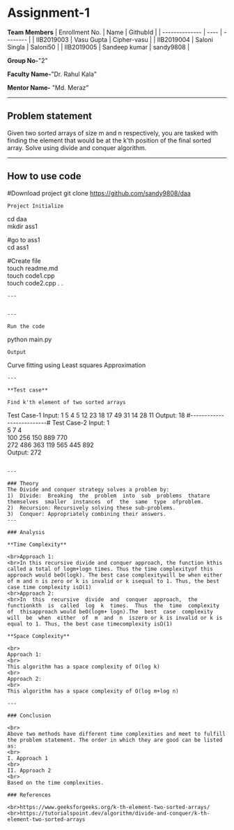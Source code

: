 # Assignment-1

**Team Members**
|   Enrollment No.  |   Name   | GithubId |
|   --------------  |   ----   | -------- |
|    IIB2019003  |   Vasu Gupta | Cipher-vasu |
|    IIB2019004  |   Saloni Singla | Saloni50 | 
|    IIB2019005  |   Sandeep kumar | sandy9808  |

**Group No-**"2"

**Faculty Name-**"Dr. Rahul Kala"

**Mentor Name-** "Md. Meraz"

---
## Problem statement
Given two sorted arrays of size m and n respectively, you are tasked with finding the element that would be at the k’th position of the final sorted array. Solve using divide and conquer algorithm.

---
## How to use code
#Download project
git clone https://github.com/sandy9808/daa 
```
Project Initialize 
```
cd daa
<br>mkdir ass1

#go to ass1
<br>cd ass1

#Create file
<br>touch readme.md
<br>touch code1.cpp
<br>touch code2.cpp
.
.
```
---


---

Run the code
```
python main.py
```
Output
```
Curve fitting using Least squares Approximation
```
---

**Test case**

Find k'th element of two sorted arrays
```
Test Case-1
Input:
1
5 4 5
12 23 18 17 49
31 14 28 11
Output:
18
#--------------------------#
Test Case-2
Input:
1                                                                                                                                               
5 7 4                                                                                                                                           
100 256 150 889 770                                                                                                                             
272 486 363 119 565 445 892                                                                                                                     
Output:
272
```

---

### Theory
The Divide and conquer strategy solves a problem by:
1)  Divide:  Breaking  the  problem  into  sub  problems  thatare  themselves  smaller  instances  of  the  same  type  ofproblem.
2)  Recursion: Recursively solving these sub-problems.
3)  Conquer: Appropriately combining their answers.
---

### Analysis

**Time Complexity**

<br>Approach 1:
<br>In this recursive divide and conquer approach, the function kthis called a total of logm+logn times. Thus the time complexityof this approach would beO(logk). The best case complexitywill be when either of m and n is zero or k is invalid or k isequal to 1. Thus, the best case time complexity isΩ(1)
<br>Approach 2:
<br>In  this  recursive  divide  and  conquer  approach,  the  functionkth  is  called  log  k  times.  Thus  the  time  complexity  of  thisapproach would beO(logm+ logn).The  best  case  complexity  will  be  when  either  of  m  and  n  iszero or k is invalid or k is equal to 1. Thus, the best case timecomplexity isΩ(1)

**Space Complexity**

<br>
Approach 1:
<br>
This algorithm has a space complexity of O(log k)
<br>
Approach 2:
<br>
This algorithm has a space complexity of O(log m+log n)

---

### Conclusion

<br>
Above two methods have different time complexities and meet to fulfill the problem statement. The order in which they are good can be listed as:
<br>
I. Approach 1
<br>
II. Approach 2
<br>
Based on the time complexities.

### References

<br>https://www.geeksforgeeks.org/k-th-element-two-sorted-arrays/
<br>https://tutorialspoint.dev/algorithm/divide-and-conquer/k-th-element-two-sorted-arrays
